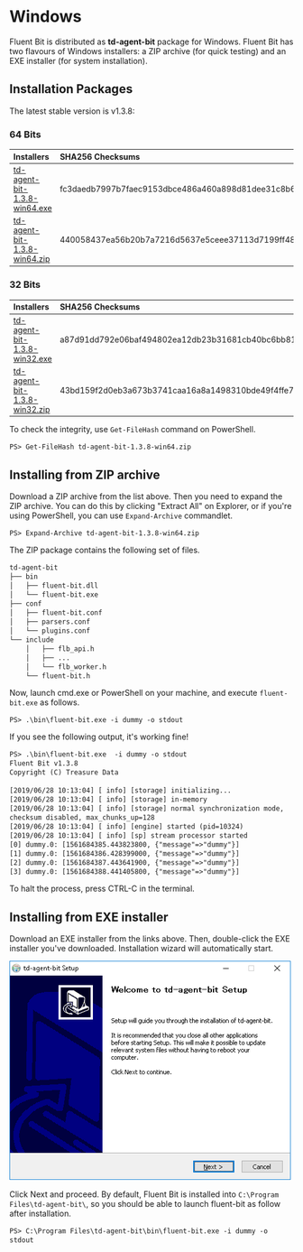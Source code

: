 # Windows

Fluent Bit is distributed as **td-agent-bit** package for Windows. Fluent Bit has two flavours of Windows installers: a ZIP archive \(for quick testing\) and an EXE installer \(for system installation\).

## Installation Packages

The latest stable version is v1.3.8:

### 64 Bits

| Installers | SHA256 Checksums |
| :--- | :--- |
| [td-agent-bit-1.3.8-win64.exe](http://fluentbit.io/releases/1.3/td-agent-bit-1.3.8-win64.exe) | fc3daedb7997b7faec9153dbce486a460a898d81dee31c8b66a81c925234d8ac |
| [td-agent-bit-1.3.8-win64.zip](http://fluentbit.io/releases/1.3/td-agent-bit-1.3.8-win64.zip) | 440058437ea56b20b7a7216d5637e5ceee37113d7199ff484ba6b586aaf83c9e |

### 32 Bits

| Installers | SHA256 Checksums |
| :--- | :--- |
| [td-agent-bit-1.3.8-win32.exe](http://fluentbit.io/releases/1.3/td-agent-bit-1.3.8-win32.exe) | a87d91dd792e06baf494802ea12db23b31681cb40bc6bb8116695cb35d8384a1 |
| [td-agent-bit-1.3.8-win32.zip](http://fluentbit.io/releases/1.3/td-agent-bit-1.3.8-win32.zip) | 43bd159f2d0eb3a673b3741caa16a8a1498310bde49f4ffe74cd7947f4f48daa |

To check the integrity, use `Get-FileHash` command on PowerShell.

```text
PS> Get-FileHash td-agent-bit-1.3.8-win64.zip
```

## Installing from ZIP archive

Download a ZIP archive from the list above. Then you need to expand the ZIP archive. You can do this by clicking "Extract All" on Explorer, or if you're using PowerShell, you can use `Expand-Archive` commandlet.

```text
PS> Expand-Archive td-agent-bit-1.3.8-win64.zip
```

The ZIP package contains the following set of files.

```text
td-agent-bit
├── bin
│   ├── fluent-bit.dll
│   └── fluent-bit.exe
├── conf
│   ├── fluent-bit.conf
│   ├── parsers.conf
│   └── plugins.conf
└── include
    │   ├── flb_api.h
    │   ├── ...
    │   └── flb_worker.h
    └── fluent-bit.h
```

Now, launch cmd.exe or PowerShell on your machine, and execute `fluent-bit.exe` as follows.

```text
PS> .\bin\fluent-bit.exe -i dummy -o stdout
```

If you see the following output, it's working fine!

```text
PS> .\bin\fluent-bit.exe  -i dummy -o stdout
Fluent Bit v1.3.8
Copyright (C) Treasure Data

[2019/06/28 10:13:04] [ info] [storage] initializing...
[2019/06/28 10:13:04] [ info] [storage] in-memory
[2019/06/28 10:13:04] [ info] [storage] normal synchronization mode, checksum disabled, max_chunks_up=128
[2019/06/28 10:13:04] [ info] [engine] started (pid=10324)
[2019/06/28 10:13:04] [ info] [sp] stream processor started
[0] dummy.0: [1561684385.443823800, {"message"=>"dummy"}]
[1] dummy.0: [1561684386.428399000, {"message"=>"dummy"}]
[2] dummy.0: [1561684387.443641900, {"message"=>"dummy"}]
[3] dummy.0: [1561684388.441405800, {"message"=>"dummy"}]
```

To halt the process, press CTRL-C in the terminal.

## Installing from EXE installer

Download an EXE installer from the links above. Then, double-click the EXE installer you've downloaded. Installation wizard will automatically start.

![](../.gitbook/assets/windows_installer%20%281%29.png)

Click Next and proceed. By default, Fluent Bit is installed into `C:\Program Files\td-agent-bit\`, so you should be able to launch fluent-bit as follow after installation.

```text
PS> C:\Program Files\td-agent-bit\bin\fluent-bit.exe -i dummy -o stdout
```

